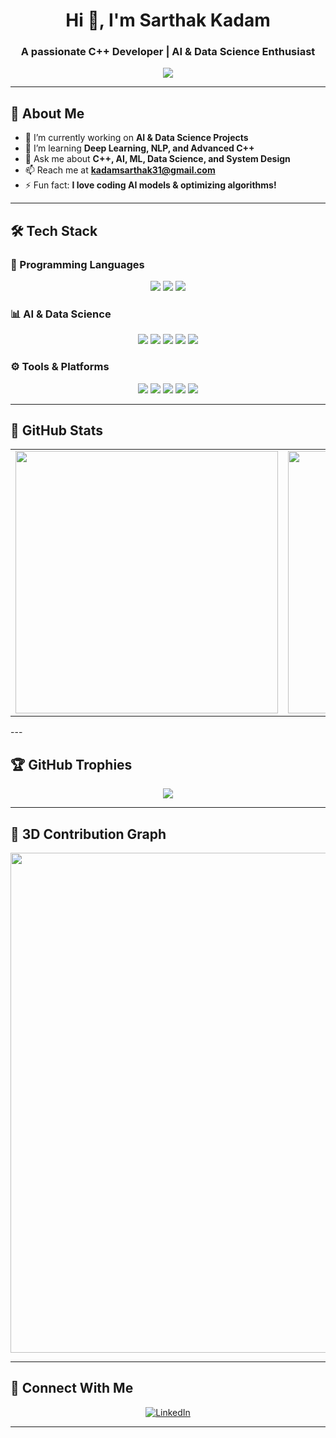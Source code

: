 
<h1 align="center">Hi 👋, I'm Sarthak Kadam</h1>
<h3 align="center">A passionate C++ Developer | AI & Data Science Enthusiast</h3>

<p align="center">
  <img src="https://readme-typing-svg.herokuapp.com?color=%2336BCF7&size=22&center=true&vCenter=true&width=500&lines=Welcome+to+my+GitHub!;C%2B%2B+Developer+%F0%9F%92%BB;AI+%26+Data+Science+Enthusiast;Machine+Learning+Practitioner;Always+learning+new+technologies!">
</p>

---

## 🚀 About Me
- 🔭 I’m currently working on **AI & Data Science Projects**  
- 🌱 I’m learning **Deep Learning, NLP, and Advanced C++**  
- 💬 Ask me about **C++, AI, ML, Data Science, and System Design**  
- 📫 Reach me at **kadamsarthak31@gmail.com**
- ⚡ Fun fact: **I love coding AI models & optimizing algorithms!**

---

## 🛠️ Tech Stack
### 🚀 Programming Languages  
<p align="center">
  <img src="https://img.shields.io/badge/Code-C%2B%2B-blue?style=flat&logo=c%2B%2B&logoColor=white">
  <img src="https://img.shields.io/badge/Code-Python-yellow?style=flat&logo=python&logoColor=white">
  <img src="https://img.shields.io/badge/Code-SQL-informational?style=flat&logo=sql&logoColor=white">
</p>

### 📊 AI & Data Science  
<p align="center">
  <img src="https://img.shields.io/badge/ML-TensorFlow-orange?style=flat&logo=tensorflow&logoColor=white">
  <img src="https://img.shields.io/badge/ML-PyTorch-red?style=flat&logo=pytorch&logoColor=white">
  <img src="https://img.shields.io/badge/Data-Pandas-blue?style=flat&logo=pandas&logoColor=white">
  <img src="https://img.shields.io/badge/Data-Numpy-lightgrey?style=flat&logo=numpy&logoColor=white">
  <img src="https://img.shields.io/badge/Visualization-Matplotlib-green?style=flat&logo=matplotlib&logoColor=white">
</p>

### ⚙️ Tools & Platforms  
<p align="center">
  <img src="https://img.shields.io/badge/Tools-Visual%20Studio%20Code-blue?style=flat&logo=visualstudiocode&logoColor=white">
  <img src="https://img.shields.io/badge/Tools-Jupyter-orange?style=flat&logo=jupyter&logoColor=white">
  <img src="https://img.shields.io/badge/Version_Control-Git-red?style=flat&logo=git&logoColor=white">
  <img src="https://img.shields.io/badge/Cloud-Google%20Colab-yellow?style=flat&logo=googlecolab&logoColor=white">
  <img src="https://img.shields.io/badge/Cloud-AWS-green?style=flat&logo=amazonaws&logoColor=white">
</p>

---

## 🚀 GitHub Stats  
<table align="center">
  <tr>
    <td align="center">
      <img src="https://github-readme-stats.vercel.app/api?username=sarth-k&show_icons=true&theme=radical" width="420px">
    </td>
    <td align="center">
      <img src="https://github-readme-streak-stats.herokuapp.com/?user=sarth-k&theme=radical" width="420px">
    </td>
  </tr>
</table>
---

## 🏆 GitHub Trophies  
<p align="center">
  <img src="https://github-profile-trophy.vercel.app/?username=sarth-k&theme=onestar&no-frame=false&column=7">
</p>

---

## 🎨 3D Contribution Graph  
<p align="center">
  <img src="https://github.com/sarth-k/sarth-k/blob/main/profile-3d-contrib/profile-night-rainbow.svg" width="800px">
</p>

---

## 🔗 Connect With Me
<p align="center">
  <a href="https://linkedin.com/in/sarthak-kadam-sde-ai-ml-datascience-engineer" target="_blank">
    <img src="https://www.vectorlogo.zone/logos/linkedin/linkedin-icon.svg" alt="LinkedIn">
  </a>
</p>

---










<!--
**Sarth-k/Sarth-k** is a ✨ _special_ ✨ repository because its `README.md` (this file) appears on your GitHub profile.

Here are some ideas to get you started:

- 🔭 I’m currently working on ...
- 🌱 I’m currently learning ...
- 👯 I’m looking to collaborate on ...
- 🤔 I’m looking for help with ...
- 💬 Ask me about ...
- 📫 How to reach me: ...
- 😄 Pronouns: ...
- ⚡ Fun fact: ...
-->
